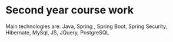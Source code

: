 # Second year course work
Main technologies are: Java, Spring , Spring Boot, Spring Security, Hibernate, MySql, JS, JQuery, PostgreSQL
